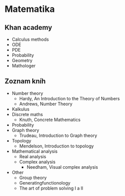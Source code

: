 # Matematika

## Khan academy

- Calculus methods
- ODE
- PDE
- Probability
- Geometry
- Mathologer

## Zoznam kníh

- Number theory
    - Hardy, An Introduction to the Theory of Numbers
    - Andrews, Number Theory
- Kalkulus
- Discrete maths
    - Knuth, Concrete Mathematics
- Probability
- Graph theory
    - Trudeau, Introduction to Graph theory
- Topology
    - Mendelson, Introduction to topology
- Mathematical analysis
    - Real analysis
    - Complex analysis
        - Needham, Visual complex analysis
- Other
    - Group theory
    - Generatingfunctionology
    - The art of problem solving I a II